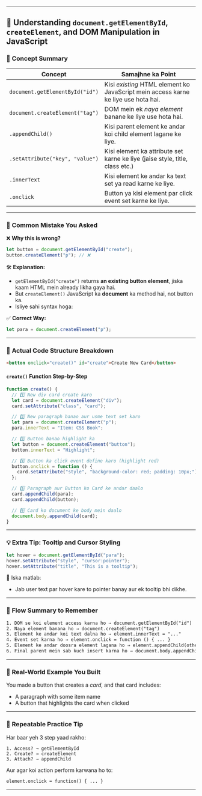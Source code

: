 
---

## 📘 Understanding `document.getElementById`, `createElement`, and DOM Manipulation in JavaScript

### 🧠 **Concept Summary**

| Concept                         | Samajhne ka Point                                                                  |
| ------------------------------- | ---------------------------------------------------------------------------------- |
| `document.getElementById("id")` | Kisi *existing* HTML element ko JavaScript mein access karne ke liye use hota hai. |
| `document.createElement("tag")` | DOM mein ek *naya element* banane ke liye use hota hai.                            |
| `.appendChild()`                | Kisi parent element ke andar koi child element lagane ke liye.                     |
| `.setAttribute("key", "value")` | Kisi element ka attribute set karne ke liye (jaise style, title, class etc.)       |
| `.innerText`                    | Kisi element ke andar ka text set ya read karne ke liye.                           |
| `.onclick`                      | Button ya kisi element par click event set karne ke liye.                          |

---

### 🧪 **Common Mistake You Asked**

❌ **Why this is wrong?**

```js
let button = document.getElementById("create");
button.createElement("p"); // ❌
```

🛠 **Explanation:**

* `getElementById("create")` returns **an existing button element**, jiska kaam HTML mein already likha gaya hai.
* But `createElement()` JavaScript ka **document** ka method hai, not button ka.
* Isliye sahi syntax hoga:

✅ **Correct Way:**

```js
let para = document.createElement("p");
```

---

### 🧱 **Actual Code Structure Breakdown**

```html
<button onclick="create()" id="create">Create New Card</button>
```

#### `create()` Function Step-by-Step

```js
function create() {
  // 1️⃣ New div card create karo
  let card = document.createElement("div");
  card.setAttribute("class", "card");

  // 2️⃣ New paragraph banao aur usme text set karo
  let para = document.createElement("p");
  para.innerText = "Item: CSS Book";

  // 3️⃣ Button banao highlight ka
  let button = document.createElement("button");
  button.innerText = "Highlight";

  // 4️⃣ Button ka click event define karo (highlight red)
  button.onclick = function () {
    card.setAttribute("style", "background-color: red; padding: 10px;");
  };

  // 5️⃣ Paragraph aur Button ko Card ke andar daalo
  card.appendChild(para);
  card.appendChild(button);

  // 6️⃣ Card ko document ke body mein daalo
  document.body.appendChild(card);
}
```

---

### 💡 **Extra Tip: Tooltip and Cursor Styling**

```js
let hover = document.getElementById("para");
hover.setAttribute("style", "cursor:pointer");
hover.setAttribute("title", "This is a tooltip");
```

🧠 Iska matlab:

* Jab user text par hover kare to pointer banay aur ek tooltip bhi dikhe.

---

### 📝 **Flow Summary to Remember**

```txt
1. DOM se koi element access karna ho ⇒ document.getElementById("id")
2. Naya element banana ho ⇒ document.createElement("tag")
3. Element ke andar koi text dalna ho ⇒ element.innerText = "..."
4. Event set karna ho ⇒ element.onclick = function () { ... }
5. Element ke andar doosra element lagana ho ⇒ element.appendChild(otherElement)
6. Final parent mein sab kuch insert karna ho ⇒ document.body.appendChild(...)
```

---

### 📌 **Real-World Example You Built**

You made a button that creates a *card*, and that card includes:

* A paragraph with some item name
* A button that highlights the card when clicked

---

### 🔁 **Repeatable Practice Tip**

Har baar yeh 3 step yaad rakho:

```
1. Access? → getElementById
2. Create? → createElement
3. Attach? → appendChild
```

Aur agar koi action perform karwana ho to:

```
element.onclick = function() { ... }
```

---
